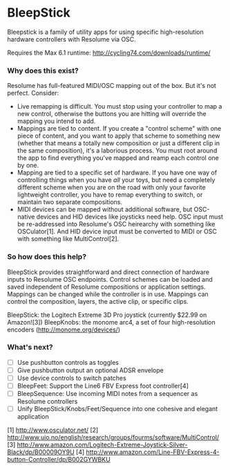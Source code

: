 BleepStick
==========

Bleepstick is a family of utility apps for using specific high-resolution hardware controllers with Resolume via OSC.

Requires the Max 6.1 runtime:
http://cycling74.com/downloads/runtime/

### Why does this exist?

Resolume has full-featured MIDI/OSC mapping out of the box. But it's not perfect. Consider:

- Live remapping is difficult. You must stop using your controller to map a new control, otherwise the buttons you are hitting will override the mapping 
you intend to add.
- Mappings are tied to content. If you create a "control scheme" with one piece of content, and you want to apply
that scheme to something new (whether that means a totally new composition or just a different clip in the same 
composition), it's a laborious process. You must root around the app to find everything you've mapped and reamp
each control one by one.
- Mapping are tied to a specific set of hardware. If you have one way of controlling things when you have _all_ your toys,
but need a completely different scheme when you are on the road with only your favorite lightweight controller, you 
have to remap everything to switch, or maintain two separate compositions.
- MIDI devices can be mapped without additional software, but OSC-native devices and HID devices like joysticks need 
help. OSC input must be re-addressed into Resolume's OSC heirearchy with something like OSCulator[1]. And HID device 
input must be converted to MIDI or OSC with something like MultiControl[2].

### So how does this help?

BleepStick provides straightforward and direct connection of hardware inputs to Resolume OSC endpoints. Control schemes 
can be loaded and saved independent of Resolume compositions or application settings. Mappings can be changed while the
controller is in use. Mappings can control the composition, layers, the active clip, or specific clips.

BleepStick: the Logitech Extreme 3D Pro joystick (currently $22.99 on Amazon![3])
BleepKnobs: the monome arc4, a set of four high-resolution encoders (http://monome.org/devices/)

### What's next?

- [ ] Use pushbutton controls as toggles
- [ ] Give pushbutton output an optional ADSR envelope
- [ ] Use device controls to switch patches
- [ ] BleepFeet: Support the Line6 FBV Express foot controller[4]
- [ ] BleepSequence: Use incoming MIDI notes from a sequencer as Resolume controllers
- [ ] Unify BleepStick/Knobs/Feet/Sequence into one cohesive and elegant application

[1] http://www.osculator.net/ 
[2] http://www.uio.no/english/research/groups/fourms/software/MultiControl/
[3] http://www.amazon.com/Logitech-Extreme-Joystick-Silver-Black/dp/B00009OY9U
[4] http://www.amazon.com/Line-FBV-Express-4-button-Controller/dp/B002GYWBKU
